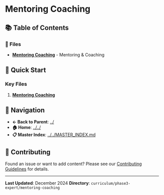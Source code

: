 # Mentoring Coaching

## 📚 Table of Contents

### 📄 Files

- **[Mentoring Coaching](mentoring-coaching.md)** - Mentoring & Coaching

## 🚀 Quick Start

### Key Files
1. **[Mentoring Coaching](mentoring-coaching.md)**

## 🔗 Navigation

- **← Back to Parent**: [../](../)
- **🏠 Home**: [../../](../..)
- **📋 Master Index**: [../../MASTER_INDEX.md](../../../..MASTER_INDEX.md)

## 🤝 Contributing

Found an issue or want to add content? Please see our [Contributing Guidelines](../../../CONTRIBUTING.md) for details.

---

**Last Updated**: December 2024
**Directory**: `curriculum/phase3-expert/mentoring-coaching`
